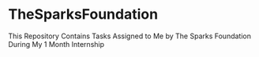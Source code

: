 # TheSparksFoundation
This Repository Contains Tasks Assigned to Me by The Sparks Foundation During My 1 Month Internship 
